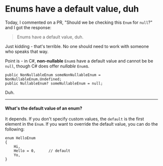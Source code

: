 # Enums have a default value, duh

Today, I commented on a PR, "Should we be checking this `Enum` for `null`?" and I got the response:
>Enums have a default value, duh.

Just kidding - that's terrible. No one should need to work with someone who speaks that way.

Point is - in C#, **non-nullable** `Enum`s have a default value and cannot be be `null`, though C# does offer _nullable_ `Enum`s.

```
public NonNullableEnum someNonNullableEnum = NonNullableEnum.Undefined;
public NullableEnum? someNullableEnum = null;
```

Duh.

***

#### What's the default value of an enum?
It depends. If you don't specify custom values, the `default` is the first element in the `Enum`. If you want to override the default value, you can do the following:

```
enum HelloEnum
{
    Hi,
    Hello = 0,      // default
    Yo,
}
```
